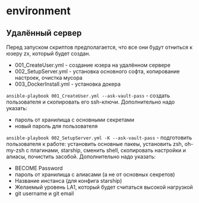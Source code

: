 # environment

## Удалённый сервер

Перед запуском скриптов предполагается, что все они будут отниться к юзеру zx, который будет создан. 

 - 001_CreateUser.yml - создание юзера на удалённом сервере
 - 002_SetupServer.yml - установка основного софта, копирование настроек, очистка мусора
 - 003_DockerInstall.yml - установка докера

`ansible-playbook 001_CreateUser.yml --ask-vault-pass` - создать пользователя и скопировать его ssh-ключи. Дополнительно надо указать:
- пароль от хранилища с основными секретами
- новый пароль для пользователя

`ansible-playbook 002_SetupServer.yml -K --ask-vault-pass` - подготовить пользователя к работе: установить основные пакеы, установить zsh, oh-my-zsh c плагинами, starship, сменить shell, скопировать настройки и алиасы, почистить засобой. Дополнительно надо указать:
- BECOME Password
- пароль от хранилища с алиасами (а не от основных секретов)
- Название инстанса (для конфига starship)
- Желаемый уровень LA1, который будет считаться высокой нагрузкой
- git username и git email